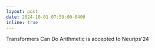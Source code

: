 ```yaml
---
layout: post
date: 2024-10-01 07:59:00-0400
inline: true
---
```


Transformers Can Do Arithmetic is accepted to Neurips'24
